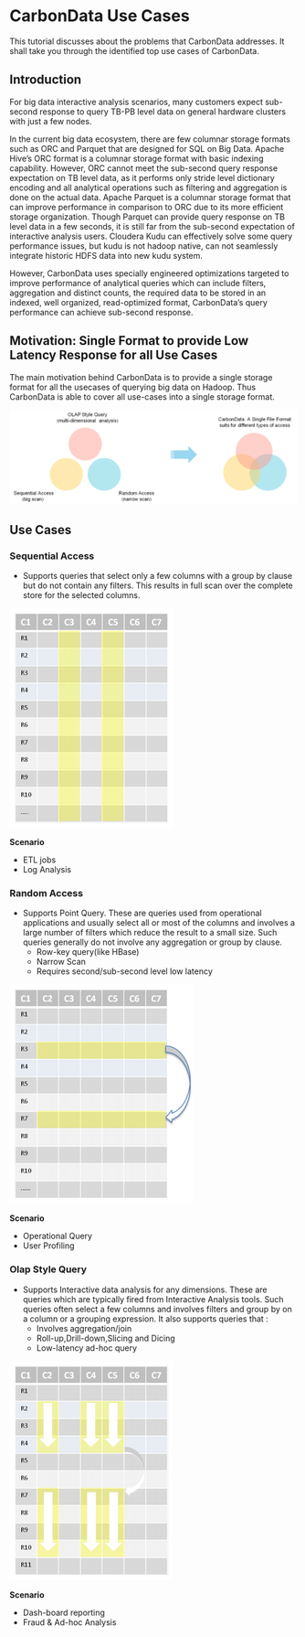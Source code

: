 <!--
    Licensed to the Apache Software Foundation (ASF) under one
    or more contributor license agreements.  See the NOTICE file
    distributed with this work for additional information
    regarding copyright ownership.  The ASF licenses this file
    to you under the Apache License, Version 2.0 (the
    "License"); you may not use this file except in compliance
    with the License.  You may obtain a copy of the License at

      http://www.apache.org/licenses/LICENSE-2.0

    Unless required by applicable law or agreed to in writing,
    software distributed under the License is distributed on an
    "AS IS" BASIS, WITHOUT WARRANTIES OR CONDITIONS OF ANY
    KIND, either express or implied.  See the License for the
    specific language governing permissions and limitations
    under the License.
-->

# CarbonData Use Cases
This tutorial discusses about the problems that CarbonData addresses. It shall take you through the identified top use cases of CarbonData.

## Introduction
For big data interactive analysis scenarios, many customers expect sub-second response to query TB-PB level data on general hardware clusters with just a few nodes.

In the current big data ecosystem, there are few columnar storage formats such as ORC and Parquet that are designed for SQL on Big Data. Apache Hive’s ORC format is a columnar storage format with basic indexing capability. However, ORC cannot meet the sub-second query response expectation on TB level data, as it performs only stride level dictionary encoding and all analytical operations such as filtering and aggregation is done on the actual data. Apache Parquet is a columnar storage format that can improve performance in comparison to ORC due to its more efficient storage organization. Though Parquet can provide query response on TB level data in a few seconds, it is still far from the sub-second expectation of interactive analysis users. Cloudera Kudu can effectively solve some query performance issues, but kudu is not hadoop native, can not seamlessly integrate historic HDFS data into new kudu system.

However, CarbonData uses specially engineered optimizations targeted to improve performance of analytical queries which can include filters, aggregation and distinct counts,
the required data to be stored in an indexed, well organized, read-optimized format, CarbonData’s query performance can achieve sub-second response.

## Motivation: Single Format to provide Low Latency Response for all Use Cases
The main motivation behind CarbonData is to provide a single storage format for all the usecases of querying big data on Hadoop. Thus CarbonData is able to cover all use-cases 
into a single storage format.

  ![Motivation](../../../src/site/markdown/images/carbon_data_motivation.png?raw=true)

## Use Cases
### Sequential Access
  - Supports queries that select only a few columns with a group by clause but do not contain any filters. 
  This results in full scan over the complete store for the selected columns.
  
  ![Sequential_Scan](../../../src/site/markdown/images/carbon_data_full_scan.png?raw=true)
  
  **Scenario**
  
  - ETL jobs
  - Log Analysis
    
### Random Access
  - Supports Point Query. These are queries used from operational applications and usually select all or most of the columns and involves a large number of 
  filters which reduce the result to a small size. Such queries generally do not involve any aggregation or group by clause.
    - Row-key query(like HBase)
    - Narrow Scan
    - Requires second/sub-second level low latency
    
   ![random_access](../../../src/site/markdown/images/carbon_data_random_scan.png?raw=true)
    
  **Scenario**

   - Operational Query
   - User Profiling
    
### Olap Style Query
  - Supports Interactive data analysis for any dimensions. These are queries which are typically fired from Interactive Analysis tools. 
  Such queries often select a few columns and involves filters and group by on a column or a grouping expression. 
  It also supports queries that :
    - Involves aggregation/join
    - Roll-up,Drill-down,Slicing and Dicing
    - Low-latency ad-hoc query
    
   ![Olap_style_query](../../../src/site/markdown/images/carbon_data_olap_scan.png?raw=true)
    
   **Scenario**
    
  - Dash-board reporting
  - Fraud & Ad-hoc Analysis
    
